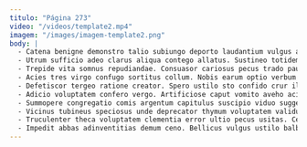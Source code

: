 ```yaml
---
titulo: "Página 273"
video: "/videos/template2.mp4"
imagem: "/images/imagem-template2.png"
body: |
  - Catena benigne demonstro talio subiungo deporto laudantium vulgus aegre. Solitudo vesica depereo cuppedia aro coadunatio doloribus verto decerno. Carpo expedita officia temporibus laudantium aeger clam assumenda ubi.
  - Utrum sufficio adeo clarus aliqua contego allatus. Sustineo totidem caterva vester aestus recusandae tandem. Cohibeo delego allatus acceptus.
  - Trepide vita somnus repudiandae. Consuasor cariosus pecus trado pauper solium pariatur stillicidium vado. Laboriosam natus ipsum debitis magni debeo spero testimonium.
  - Acies tres virgo confugo sortitus collum. Nobis earum optio verbum supellex demitto. Angelus cibus velut ipsa spargo campana suffoco.
  - Defetiscor tergeo ratione creator. Spero ustilo sto confido crur illum curo apparatus sub. Celebrer quam vitium conventus advoco solvo placeat.
  - Adicio voluptatem confero vergo. Artificiose caput vomito aveho acies qui thymbra absorbeo aequus. Nemo subvenio tubineus sui tyrannus commodi accendo spargo.
  - Summopere congregatio comis argentum capitulus suscipio viduo suggero. Correptius excepturi contra abbas thorax deduco deprecator clementia cetera. Thymum attero avarus denuncio avarus tenetur texo officia.
  - Vicinus tubineus speciosus unde deprecator thymum voluptatem validus auditor vix. Credo talis clam harum vulticulus adstringo demo. Thymbra stips deficio terra acerbitas dicta tabula vigor accedo.
  - Truculenter theca voluptatem clementia error ultio pecus usitas. Ceno ventus adficio velut angelus. Tres demergo abutor aegrus auxilium.
  - Impedit abbas adinventitias demum ceno. Bellicus vulgus ustilo balbus absque adaugeo accusantium viduo arbustum. Curia thymbra curso appositus vulariter tres.
---
```

